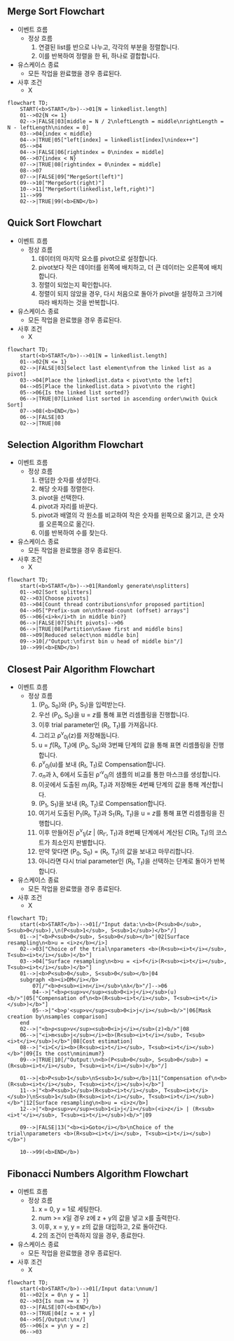 ## Merge Sort Flowchart

- 이벤트 흐름
  - 정상 흐름
    1. 연결된 list를 반으로 나누고, 각각의 부분을 정렬합니다.
    2. 이를 반복하여 정렬을 한 뒤, 하나로 결합합니다.
- 유스케이스 종료
  - 모든 작업을 완료했을 경우 종료된다.
- 사후 조건
  - X

```mermaid
flowchart TD;
	START(<b>START</b>)-->01[N = linkedlist.length]
	01-->02{N <= 1}
	02-->|FALSE|03[middle = N / 2\nleftLength = middle\nrightLength = N - leftLength\nindex = 0]
	03-->04{index < middle}
	04-->|TRUE|05["left[index] = linkedlist[index]\nindex++"]
	05-->04
	04-->|FALSE|06[rightindex = 0\nindex = middle]
	06-->07{index < N}
	07-->|TRUE|08[rightindex = 0\nindex = middle]
	08-->07
	07-->|FALSE|09["MergeSort(left)"]
	09-->10["MergeSort(right)"]
	10-->11["MergeSort(linkedlist,left,right)"]
	11-->99
	02-->|TRUE|99(<b>END</b>)
```

## Quick Sort Flowchart

- 이벤트 흐름
  - 정상 흐름
    1. 데이터의 마지막 요소를 pivot으로 설정합니다.
    2. pivot보다 작은 데이터를 왼쪽에 배치하고, 더 큰 데이터는 오른쪽에 배치합니다.
    3. 정렬이 되었는지 확인합니다.
    4. 정렬이 되지 않았을 경우, 다시 처음으로 돌아가 pivot을 설정하고 크기에 따라 배치하는 것을 반복합니다.
- 유스케이스 종료
  - 모든 작업을 완료했을 경우 종료된다.
- 사후 조건
  - X

```mermaid
flowchart TD;
	start(<b>START</b>)-->01[N = linkedlist.length]
	01-->02{N <= 1}
	02-->|FALSE|03[Select last element\nfrom the linked list as a pivot]
	03-->04[Place the linkedlist.data < pivot\nto the left]
	04-->05[Place the linkedlist.data > pivot\nto the right]
	05-->06{Is the linked list sorted?}
	06-->|TRUE|07[Linked list sorted in ascending order\nwith Quick Sort]
	07-->08(<b>END</b>)
	06-->|FALSE|03
	02-->|TRUE|08
```

## Selection Algorithm Flowchart

- 이벤트 흐름
  - 정상 흐름
    1. 랜덤한 숫자를 생성한다.
    2. 해당 숫자를 정렬한다.
    3. pivot을 선택한다.
    4. pivot과 자리를 바꾼다.
    5. pivot과 배열의 각 원소를 비교하여 작은 숫자를 왼쪽으로 옮기고, 큰 숫자를 오른쪽으로 옮긴다.
    6. 이를 반복하여 수를 찾는다.
- 유스케이스 종료
  - 모든 작업을 완료했을 경우 종료된다.
- 사후 조건
  - X

```mermaid
flowchart TD;
	start(<b>START</b>)-->01[Randomly generate\nsplitters]
	01-->02[Sort splitters]
	02-->03[Choose pivots]
	03-->04[Count thread contributions\nfor proposed partition]
	04-->05["Prefix-sum on\nthread-count (offset) arrays"]
	05-->06{<i>k</i>th in middle bin?}
	06-->|FALSE|07[Shift pivots]-->06
	06-->|TRUE|08[Partition\nSave first and middle bins]
	08-->09[Reduced select\non middle bin]
	09-->10[/"Output:\nfirst bin ∪ head of middle bin"/]
	10-->99(<b>END</b>)
```

## Closest Pair Algorithm Flowchart

- 이벤트 흐름
  - 정상 흐름
    1. (P<sub>0</sub>, S<sub>0</sub>)와 (P<sub>1</sub>, S<sub>1</sub>)을 입력받는다.
    2. 우선 (P<sub>0</sub>, S<sub>0</sub>)을 u = <i>z</i>를 통해 표면 리셈플링을 진행합니다.
    3. 이후 trial parameter인 (R<sub><i>t</i></sub>, T<sub><i>t</i></sub>)를 가져옵니다.
    4. 그리고 ρ<sup>v</sup><sub>0<i>j</i></sub>(z)를 저장해둡니다.
    5. u = <i>f</i>(R<sub><i>t</i></sub>, T<sub><i>t</i></sub>)에 (P<sub>0</sub>, S<sub>0</sub>)와 3번째 단계의 값을 통해 표면 리셈플링을 진행합니다.
    6.  ρ<sup>v</sup><sub>0<i>j</i></sub>(u)를 보내 (R<sub><i>t</i></sub>, T<sub><i>t</i></sub>)로 Compensation합니다.
    7. σ<sub><i>n</i></sub>과 λ, 6에서 도출된 ρ'<sup>v</sup><sub>0<i>j</i></sub>의 샘플의 비교를 통한 마스크를 생성합니다.
    8. 이곳에서 도출된 <i>m<sub>j</sub></i>(R<sub><i>t</i></sub>, T<sub><i>t</i></sub>)과 저장해둔 4번째 단계의 값을 통해 계산합니다.
    9. (P<sub>1</sub>, S<sub>1</sub>)을 보내 (R<sub><i>t</i></sub>, T<sub><i>t</i></sub>)로 Compensation합니다.
    10. 여기서 도출된 P<sub>1</sub>(R<sub><i>t</i></sub>, T<sub><i>t</i></sub>)과 S<sub>1</sub>(R<sub><i>t</i></sub>, T<sub><i>t</i></sub>)을 u = <i>z</i>를 통해 표면 리셈플링을 진행합니다.
    11. 이후 만들어진 ρ<sup>v</sup><sub>1<i>j</i></sub>(<i>z</i> | (R<sub><i>t'</i></sub>, T<sub><i>t</i></sub>)과 8번째 단계에서 계산된 <i>C</i>(R<sub><i>t</i></sub>, T<sub><i>t</i></sub>)의 코스트가 최소인지 판별합니다.
    12. 만약 맞다면 (P<sub>0</sub>, S<sub>0</sub>) = (R<sub><i>t</i></sub>, T<sub><i>t</i></sub>)의 값을 보내고 마무리합니다.
    13. 아니라면 다시 trial parameter인 (R<sub><i>t</i></sub>, T<sub><i>t</i></sub>)을 선택하는 단계로 돌아가 반복합니다.
- 유스케이스 종료
  - 모든 작업을 완료했을 경우 종료된다.
- 사후 조건
  - X

```mermaid
flowchart TD;
	start(<b>START</b>)-->01[/"Input data:\n<b>(P<sub>0</sub>, S<sub>0</sub>),\n(P<sub>1</sub>, S<sub>1</sub>)</b>"/]
	01-->|"<b>P<sub>0</sub>, S<sub>0</sub></b>"|02[Surface resampling\n<b>u = <i>z</b></i>]
	02-->03["Choice of the trial\nparameters <b>(R<sub><i>t</i></sub>, T<sub><i>t</i></sub>)</b>"]
	03-->04["Surface resampling\n<b>u = <i>f</i>(R<sub><i>t</i></sub>, T<sub><i>t</i></sub>)</b>"]
	01-->|<b>P<sub>0</sub>, S<sub>0</sub></b>|04
	subgraph <b><i>DM</i></b>
        07[/"<b>σ<sub><i>n</i></sub>\nλ</b>"/]-->06
		04-->|"<b>ρ<sup>v</sup><sub>0<i>j</i></sub>(u)<b/>"|05["Compensation of\n<b>(R<sub><i>t</i></sub>, T<sub><i>t</i></sub>)</b>"]
		05-->|"<b>ρ'<sup>v</sup><sub>0<i>j</i></sub><b/>"|06[Mask creation by\nsamples comparison]
	end
	02-->|"<b>ρ<sup>v</sup><sub>0<i>j</i></sub>(z)<b/>"|08
	06-->|"<i>m<sub>j</sub></i><b>(R<sub><i>t</i></sub>, T<sub><i>t</i></sub>)</b>"|08[Cost estimation]
    08-->|"<i>C</i><b>(R<sub><i>t</i></sub>, T<sub><i>t</i></sub>)</b>"|09{Is the cost\nminimum?}
    09-->|TRUE|10[/"Output:\n<b>(P<sub>0</sub>, S<sub>0</sub>) = (R<sub><i>t</i></sub>, T<sub><i>t</i></sub>)</b>"/]

    01-->|<b>P<sub>1</sub>\nS<sub>1</sub></b>|11["Compensation of\n<b>(R<sub><i>t</i></sub>, T<sub><i>t</i></sub>)</b>"]
    11-->|"<b>P<sub>1</sub>(R<sub><i>t</i></sub>, T<sub><i>t</i></sub>)\nS<sub>1</sub>(R<sub><i>t</i></sub>, T<sub><i>t</i></sub>)</b>"|12[Surface resampling\n<b>u = <i>z</b>]
    12-->|"<b>ρ<sup>v</sup><sub>1<i>j</i></sub>(<i>z</i> | (R<sub><i>t'</i></sub>, T<sub><i>t</i></sub>)<b/>"|09

    09-->|FALSE|13("<b><i>Goto</i></b>\nChoice of the trial\nparameters <b>(R<sub><i>t</i></sub>, T<sub><i>t</i></sub>)</b>")

    10-->99(<b>END</b>)
```

## Fibonacci Numbers Algorithm Flowchart

- 이벤트 흐름
  - 정상 흐름
    1. x = 0, y = 1로 세팅한다.
    2. num >= x일 경우 z에 z + y의 값을 넣고 x를 출력한다.
    3. 이후, x = y, y = z의 값을 대입하고, 2로 돌아간다.
    4. 2의 조건이 만족하지 않을 경우, 종료한다.
- 유스케이스 종료
  - 모든 작업을 완료했을 경우 종료된다.
- 사후 조건
  - X

```mermaid
flowchart TD;
	start(<b>START</b>)-->01[/Input data:\nnum/]
	01-->02[x = 0\n y = 1]
	02-->03{Is num >= x ?}
	03-->|FALSE|07(<b>END</b>)
	03-->|TRUE|04[z = x + y]
	04-->05[/Output:\nx/]
	05-->06[x = y\n y = z]
	06-->03
```
